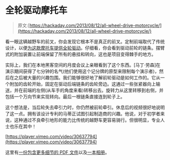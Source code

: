# 全轮驱动摩托车

> 原文:[https://hackaday.com/2013/08/12/all-wheel-drive-motorcycle/](https://hackaday.com/2013/08/12/all-wheel-drive-motorcycle/)

看一眼这辆越野车的前叉，你会发现它根本不是真正的前叉。定制前端取代了传统设计，以便[为这款摩托车提供全轮驱动](http://newtechdev.com/awd.html)。仔细看，你会看到驱动前轮的链条。摆臂式的附加装置让前端保留了所有的悬挂和转向，这也是项目变得棘手的地方。

实际上，我们在本地黑客空间的月度会议上亲眼看到了这个东西。[马丁·劳森]在演示期间获得了七分钟的名气(他们使用这个记分牌的原型来限制每个演示者)，然后在之后被大量的兴趣包围。我们能够很好地了解前轮驱动是如何工作的。它从一个附加的齿轮开始，固定在驱动后端链条的齿轮旁边。这通过一些张紧器向上输送，并在前端的左侧(从车手的角度来看)转移出去。旋转力从这里转移到右侧，并包括一个万向节来实现转向。最后一根链条直接连到轮子上。

这个想法是，当后轮失去牵引力时，你仍然被前轮牵引。休息后的视频很好地说明了这一点。拥有该设计专利的马蒂正试图引起制造商的兴趣。他说，对于初学者来说，这种通过不良牵引地形的能力比传统的越野车更容易骑行。但很明显，专业人士也乐在其中！

[https://player.vimeo.com/video/30637794](https://player.vimeo.com/video/30637794)

这里有[一份包含更多细节的 PDF 文件](http://newtechdev.com/all_wheel_drive_story_V2_2013.pdf)以及[一本相册](http://www.flickr.com/photos/20633716@N07/sets/72157631659295459/)。
